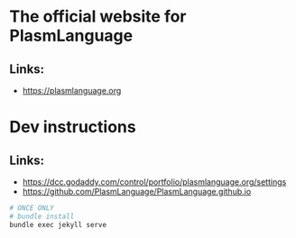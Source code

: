 
# The official website for PlasmLanguage

Links:
- 
- https://plasmlanguage.org


# Dev instructions

Links:
- 
- https://dcc.godaddy.com/control/portfolio/plasmlanguage.org/settings
- https://github.com/PlasmLanguage/PlasmLanguage.github.io

```bash
# ONCE ONLY
# bundle install
bundle exec jekyll serve

```